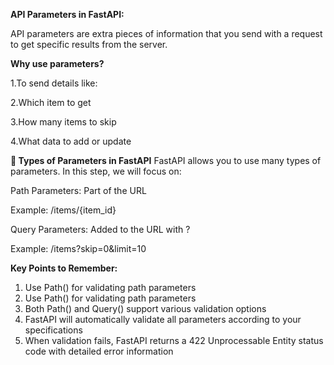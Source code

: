 ****API Parameters in FastAPI:****

API parameters are extra pieces of information that you send with a request to get specific results from the server.

**Why use parameters?**

1.To send details like:

2.Which item to get

3.How many items to skip

4.What data to add or update

**🧩 Types of Parameters in FastAPI**
FastAPI allows you to use many types of parameters. In this step, we will focus on:

Path Parameters: Part of the URL

Example: /items/{item_id}

Query Parameters: Added to the URL with ?

Example: /items?skip=0&limit=10


**Key Points to Remember:**
1. Use Path() for validating path parameters
2. Use Path() for validating path parameters
3. Both Path() and Query() support various validation options
4. FastAPI will automatically validate all parameters according to your specifications
5. When validation fails, FastAPI returns a 422 Unprocessable Entity status code with detailed error information
   

